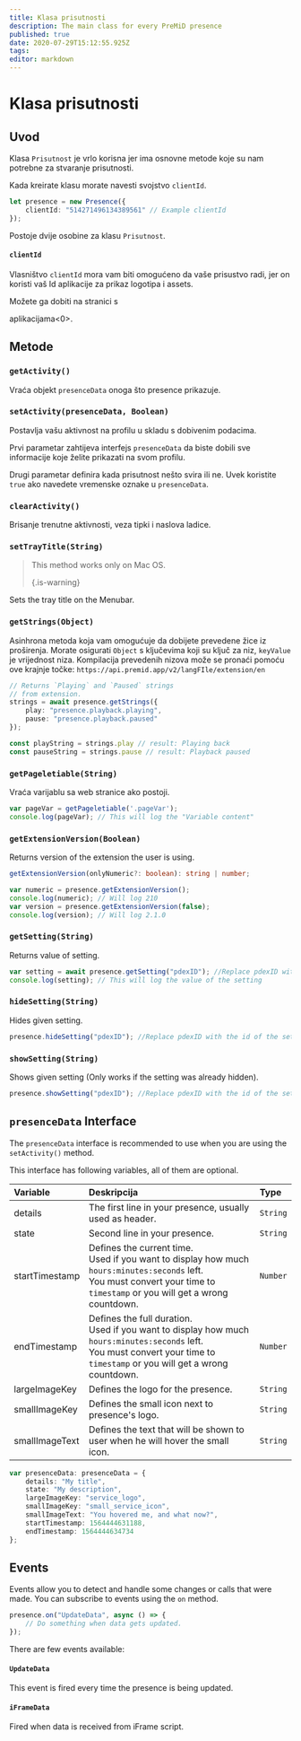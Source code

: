 ```yaml
---
title: Klasa prisutnosti
description: The main class for every PreMiD presence
published: true
date: 2020-07-29T15:12:55.925Z
tags:
editor: markdown
---
```


# Klasa prisutnosti

## Uvod

Klasa `Prisutnost` je vrlo korisna jer ima osnovne metode koje su nam potrebne za stvaranje prisutnosti.

 Kada kreirate klasu morate navesti svojstvo `clientId`.

```typescript
let presence = new Presence({
    clientId: "514271496134389561" // Example clientId
});
```

Postoje dvije osobine za klasu `Prisutnost`.

#### `clientId`

Vlasništvo `clientId` mora vam biti omogućeno da vaše prisustvo radi, jer on koristi vaš Id aplikacije za prikaz logotipa i assets.

Možete ga dobiti na stranici s

aplikacijama<0>.</p> 



## Metode



### `getActivity()`

Vraća objekt `presenceData` onoga što presence prikazuje.



### `setActivity(presenceData, Boolean)`

Postavlja vašu aktivnost na profilu u skladu s dobivenim podacima.

Prvi parametar zahtijeva interfejs `presenceData` da biste dobili sve informacije koje želite prikazati na svom profilu.

Drugi parametar definira kada prisutnost nešto svira ili ne. Uvek koristite `true` ako navedete vremenske oznake u `presenceData`.



### `clearActivity()`

Brisanje trenutne aktivnosti, veza tipki i naslova ladice.



### `setTrayTitle(String)`



> This method works only on Mac OS. 
> 
> {.is-warning}

Sets the tray title on the Menubar.



### `getStrings(Object)`

Asinhrona metoda koja vam omogućuje da dobijete prevedene žice iz proširenja. Morate osigurati `Object` s ključevima koji su ključ za niz, `keyValue` je vrijednost niza. Kompilacija prevedenih nizova može se pronaći pomoću ove krajnje točke: `https://api.premid.app/v2/langFIle/extension/en`



```typescript
// Returns `Playing` and `Paused` strings
// from extension.
strings = await presence.getStrings({
    play: "presence.playback.playing",
    pause: "presence.playback.paused"
});

const playString = strings.play // result: Playing back
const pauseString = strings.pause // result: Playback paused
```




### `getPageletiable(String)`

Vraća varijablu sa web stranice ako postoji.



```typescript
var pageVar = getPageletiable('.pageVar');
console.log(pageVar); // This will log the "Variable content"
```




### `getExtensionVersion(Boolean)`

Returns version of the extension the user is using.


```typescript
getExtensionVersion(onlyNumeric?: boolean): string | number;

var numeric = presence.getExtensionVersion();
console.log(numeric); // Will log 210
var version = presence.getExtensionVersion(false);
console.log(version); // Will log 2.1.0
```




### `getSetting(String)`

Returns value of setting.


```typescript
var setting = await presence.getSetting("pdexID"); //Replace pdexID with the id of the setting
console.log(setting); // This will log the value of the setting
```




### `hideSetting(String)`

Hides given setting.


```typescript
presence.hideSetting("pdexID"); //Replace pdexID with the id of the setting
```




### `showSetting(String)`

Shows given setting (Only works if the setting was already hidden).


```typescript
presence.showSetting("pdexID"); //Replace pdexID with the id of the setting
```




## `presenceData` Interface

The `presenceData` interface is recommended to use when you are using the `setActivity()` method.

This interface has following variables, all of them are optional.

<table>
  <thead>
    <tr>
      <th style="text-align:left">Variable</th>
      <th style="text-align:left">Deskripcija</th>
      <th style="text-align:left">Type</th>
    </tr>
  </thead>
  <tbody>
    <tr>
      <td style="text-align:left">details</td>
      <td style="text-align:left">The first line in your presence, usually used as header.</td>
      <td style="text-align:left"><code>String</code>
      </td>
    </tr>
    <tr>
      <td style="text-align:left">state</td>
      <td style="text-align:left">Second line in your presence.</td>
      <td style="text-align:left"><code>String</code>
      </td>
    </tr>
    <tr>
      <td style="text-align:left">startTimestamp</td>
      <td style="text-align:left">Defines the current time.<br>
        Used if you want to display how much <code>hours:minutes:seconds</code> left.
          <br>You must convert your time to <code>timestamp</code> or you will get a wrong
          countdown.
      </td>
      <td style="text-align:left"><code>Number</code>
      </td>
    </tr>
    <tr>
      <td style="text-align:left">endTimestamp</td>
      <td style="text-align:left">Defines the full duration.
        <br>Used if you want to display how much <code>hours:minutes:seconds</code> left.
          <br>You must convert your time to <code>timestamp</code> or you will get a wrong
          countdown.
      </td>
      <td style="text-align:left"><code>Number</code>
      </td>
    </tr>
    <tr>
      <td style="text-align:left">largeImageKey</td>
      <td style="text-align:left">Defines the logo for the presence.</td>
      <td style="text-align:left"><code>String</code>
      </td>
    </tr>
    <tr>
      <td style="text-align:left">smallImageKey</td>
      <td style="text-align:left">Defines the small icon next to presence&apos;s logo.</td>
      <td style="text-align:left"><code>String</code>
      </td>
    </tr>
    <tr>
      <td style="text-align:left">smallImageText</td>
      <td style="text-align:left">Defines the text that will be shown to user when he will hover the small
        icon.</td>
      <td style="text-align:left"><code>String</code>
      </td>
    </tr>
  </tbody>
</table>

```typescript
var presenceData: presenceData = {
    details: "My title",
    state: "My description",
    largeImageKey: "service_logo",
    smallImageKey: "small_service_icon",
    smallImageText: "You hovered me, and what now?",
    startTimestamp: 1564444631188,
    endTimestamp: 1564444634734
};
```




## Events

Events allow you to detect and handle some changes or calls that were made. You can subscribe to events using the `on` method.



```typescript
presence.on("UpdateData", async () => {
    // Do something when data gets updated.
});
```


There are few events available:



#### `UpdateData`

This event is fired every time the presence is being updated.



#### `iFrameData`

Fired when data is received from iFrame script.
